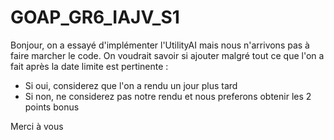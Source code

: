 # GOAP_GR6_IAJV_S1

Bonjour, on a essayé d'implémenter l'UtilityAI mais nous n'arrivons pas à faire marcher le code.
On voudrait savoir si ajouter malgré tout ce que l'on a fait après la date limite est pertinente :
- Si oui, considerez que l'on a rendu un jour plus tard
- Si non, ne considerez pas notre rendu et nous preferons obtenir les 2 points bonus 

Merci à vous
